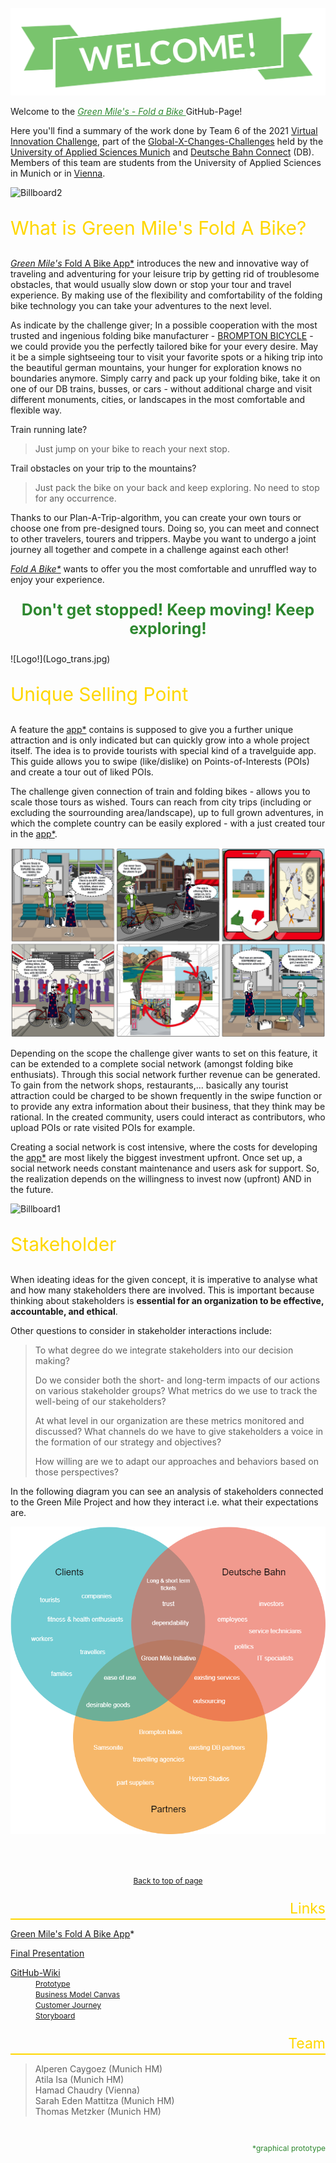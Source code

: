 <a name="Top"></a><br><br><br>
![WelcomeIMG](Welcome.png)

Welcome to the <a href="#Links" style=" color:#2e8830"><i>Green Mile's - Fold a Bike </i></a> GitHub-Page! 
<p text-align="justify">
Here you'll find a summary of the work done by Team 6 of the 2021 <a href="https://www.hm.edu/en/international/projects_1/gxc/gxc_virtual_innovation_challenge.en.html">Virtual Innovation Challenge</a>, part of the <a href="https://www.hm.edu/en/international/projects_1/gxc/index.en.html">Global-X-Changes-Challenges</a> held by the <a href="https://www.hm.edu/en/index.en.html">University of Applied Sciences Munich</a> and <a href="https://www.deutschebahnconnect.com/en">Deutsche Bahn Connect</a> (DB).
Members of this team are students from the University of Applied Sciences in Munich or in <a href="https://www.fh-campuswien.ac.at/en/index.html">Vienna</a>. 
</p>

![Billboard2](FAB2png.png)

<p style="font-size:30px; color:gold  " align="left">What is Green Mile's Fold A Bike?</p>

[*Green Mile's* Fold A Bike App*](https://www.figma.com/proto/RwAh6luudybkP21LzhrzzH/Fold-a-Bike-by-Green-Mile-(Version-2)?node-id=10%3A395&starting-point-node-id=10%3A395&scaling=contain) introduces the new and innovative way of traveling and adventuring for your leisure trip by getting rid of troublesome obstacles, that would usually slow down or stop your tour and travel experience. By making use of the flexibility and comfortability of the folding bike technology you can take your adventures to the next level.

As indicate by the challenge giver; In a possible cooperation with the most trusted and ingenious folding bike manufacturer - [BROMPTON BICYCLE](https://www.brompton.com/) - we could provide you the perfectly tailored bike for your every desire. May it be a simple sightseeing tour to visit your favorite spots or a hiking trip into the beautiful german mountains, your hunger for exploration knows no boundaries anymore. Simply carry and pack up your folding bike, take it on one of our DB trains, busses, or cars - without additional charge and visit different monuments, cities, or landscapes in the most comfortable and flexible way. 

Train running late? 
 > Just jump on your bike to reach your next stop. 

Trail obstacles on your trip to the mountains? 
> Just pack the bike on your back and keep exploring. No need to stop for any occurrence.

Thanks to our Plan-A-Trip-algorithm, you can create your own tours or choose one from pre-designed tours. Doing so, you can meet and connect to other travelers, tourers and trippers. Maybe you want to undergo a joint journey all together and compete in a challenge against each other!  

_[Fold A Bike*](https://www.figma.com/proto/RwAh6luudybkP21LzhrzzH/Fold-a-Bike-by-Green-Mile-(Version-2)?node-id=10%3A395&starting-point-node-id=10%3A395&scaling=contain)_ wants to offer you the most comfortable and unruffled way to enjoy your experience. 

<p style="font-size:25px; color:#2e8830  " align="center"><b>Don't get stopped! Keep moving! Keep exploring!</b></p>
![Logo!](Logo_trans.jpg)

<p style="font-size:30px; color:gold  " align="left">Unique Selling Point</p>

A feature the [app*](https://www.figma.com/proto/RwAh6luudybkP21LzhrzzH/Fold-a-Bike-by-Green-Mile-(Version-2)?node-id=10%3A395&starting-point-node-id=10%3A395&scaling=contain)  contains is supposed to give you a further unique attraction and is only indicated but can quickly grow into a whole project itself. The idea is to provide tourists with special kind of a travelguide app. This guide allows you to swipe (like/dislike) on Points-of-Interests (POIs) and create a tour out of liked POIs. 

The challenge given connection of train and folding bikes - allows you to scale those tours as wished. Tours can reach from city trips (including or excluding the sourrounding area/landscape), up to full grown adventures, in which the complete country can be easily explored - with a just created tour in the [app*](https://www.figma.com/proto/RwAh6luudybkP21LzhrzzH/Fold-a-Bike-by-Green-Mile-(Version-2)?node-id=10%3A395&starting-point-node-id=10%3A395&scaling=contain).  

![Story of a tourist](Story_of_a_tourist.png)



Depending on the scope the challenge giver wants to set on this feature, it can be extended to a complete social network (amongst folding bike enthusiats). Through this social network further revenue can be generated.  To gain from the network shops, restaurants,... basically any tourist attraction could be charged to be shown frequently in the swipe function or to provide any extra information about their business, that they think may be rational. In the created community, users could interact as contributors, who upload POIs or rate visited POIs for example.

Creating a social network is cost intensive, where the costs for developing the [app*](https://www.figma.com/proto/RwAh6luudybkP21LzhrzzH/Fold-a-Bike-by-Green-Mile-(Version-2)?node-id=10%3A395&starting-point-node-id=10%3A395&scaling=contain)  are most likely the biggest investment upfront. Once set up, a social network needs constant maintenance and users ask for support. So, the realization depends on the willingness to invest now (upfront) AND in the future.  


![Billboard1](FAB1png.png)

<p style="font-size:30px; color:gold " align="left">Stakeholder</p>

When ideating ideas for the given concept, it is imperative to analyse what and how many stakeholders there are involved. This is important because thinking about stakeholders is **essential for an organization to be effective, accountable, and ethical**. 

Other questions to consider in stakeholder interactions include: 
> To what degree do we integrate stakeholders into our decision making?  
> 
> Do we consider both the short- and long-term impacts of our actions on various stakeholder groups? What metrics do we use to track the well-being of our stakeholders?  
> 
> At what level in our organization are these metrics monitored and discussed? What channels do we have to give stakeholders a voice in the formation of our strategy and objectives? 
>
> How willing are we to adapt our approaches and behaviors based on those perspectives?  

In the following diagram you can see an analysis of stakeholders connected to the Green Mile Project and how they interact i.e. what their expectations are.

![Stakeholder](StakeholderGM.png)

<a name="Links"></a><br><br>
<p align="center"><a href="#Top" style="font-size:12px;">Back to top of page</a></p>
<p style="font-size:23px; color:gold " align="right">Links </p>
<hr style="height:2px;border-width:2;color:gold;background-color:gold;margin-top: -1.5em;margin-bottom: 0.5em;">

<dl>
  <dt><a href="https://www.figma.com/proto/RwAh6luudybkP21LzhrzzH/Fold-a-Bike-by-Green-Mile-(Version-2)?node-id=10%3A395&starting-point-node-id=10%3A395&scaling=contain" style="font-size:14px;margin-bottom:-0em;">Green Mile's Fold A Bike App</a>*</dt>
</dl>

<dl>
  <dt><a href="https://prezi.com/view/jzAOVwa7AzMY6xzARMBy/" style="font-size:14px;margin-bottom:-0em;">Final Presentation</a></dt>
</dl>

<dl>
  <dt><a href="https://github.com/gxc-challenge-winter21/the-green-mile/wiki" style="font-size:14px;margin-bottom:-0em;">GitHub-Wiki</a></dt>
  <dd><a href="https://github.com/gxc-challenge-winter21/the-green-mile/wiki/Prototype" style="font-size:12px;margin-bottom:-0em;">Prototype</a></dd>
  <dd><a href="https://github.com/gxc-challenge-winter21/the-green-mile/wiki/Business-Model-Canvas" style="font-size:12px;margin-bottom:-0em;">Business Model Canvas</a></dd>
  <dd><a href="https://github.com/gxc-challenge-winter21/the-green-mile/wiki/Customer_Journey" style="font-size:12px;margin-bottom:-0em;">Customer Journey</a></dd>
  <dd><a href="https://github.com/gxc-challenge-winter21/the-green-mile/wiki/Storyboard" style="font-size:12px;margin-bottom:-0em;">Storyboard</a></dd>
</dl>

<p style="font-size:23px; color:gold  " align="right">Team </p>
<hr style="height:2px;border-width:2;color:gold;background-color:gold;margin-top: -1.5em;margin-bottom: 0.5em;">

> Alperen Caygoez (Munich HM)  
> Atila Isa (Munich HM)  
> Hamad Chaudry (Vienna)  
> Sarah Eden Mattitza (Munich HM)  
> Thomas Metzker (Munich HM)  

<br>
<p style="font-size:12px; color:#2e8830  " align="right">*graphical prototype</p>

  
 
